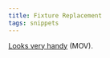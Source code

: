 ```yaml
---
title: Fixture Replacement
tags: snippets
---
```


[Looks very handy](http://railsnewbie.com/files/fixture_replacement_demo.mov) (MOV).
